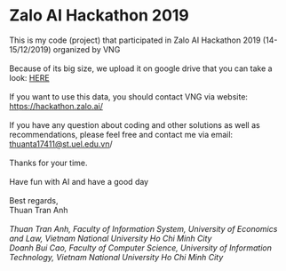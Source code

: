 # Zalo AI Hackathon 2019
This is my code (project) that participated in Zalo AI Hackathon 2019 (14-15/12/2019) organized by VNG <br/><br/>
Because of its big size, we upload it on google drive that you can take a look: <a href='https://drive.google.com/drive/folders/1SNsi3VuFHt6gUvbS2z7D9uDYVgPAcnzT?usp=sharing' target='_blank'>HERE</a><br/><br/>
If you want to use this data, you should contact VNG via website: https://hackathon.zalo.ai/<br/><br/>
If you have any question about coding and other solutions as well as recommendations, please feel free and contact me via email: thuanta17411@st.uel.edu.vn/<br/><br/>
Thanks for your time.<br/><br/>
Have fun with AI and have a good day<br/><br/>
Best regards,<br/>
Thuan Tran Anh<br/><br/>
<i>
Thuan Tran Anh, Faculty of Information System, University of Economics and Law, Vietnam National University Ho Chi Minh City<br/>
Doanh Bui Cao, Faculty of Computer Science, University of Information Technology, Vietnam National University Ho Chi Minh City<br/>
  </i>
